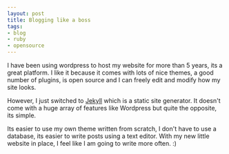 ```yaml
--- 
layout: post
title: Blogging like a boss
tags: 
- blog
- ruby
- opensource
---
```


I have been using wordpress to host my website for more than 5 years, its a 
great platform. I like it because it comes with lots of nice themes, a good
number of plugins, is open source and I can freely edit and modify how my
site looks.

However, I just switched to [Jekyll](https://github.com/mojombo/jekyll) which
is a static site generator. It doesn't come with a huge array of features like
Wordpress but quite the opposite, its simple. 

Its easier to use my own theme written from scratch, I don't have to use a 
database, its easier to write posts using a text editor. With my new little 
website in place, I feel like I am going to write more often. :)
